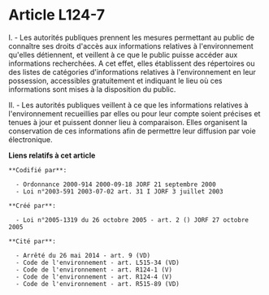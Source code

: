 # Article L124-7

I. - Les autorités publiques prennent les mesures permettant au public de connaître ses droits d'accès aux informations
relatives à l'environnement qu'elles détiennent, et veillent à ce que le public puisse accéder aux informations recherchées.
A cet effet, elles établissent des répertoires ou des listes de catégories d'informations relatives à l'environnement en leur
possession, accessibles gratuitement et indiquant le lieu où ces informations sont mises à la disposition du public.

II. - Les autorités publiques veillent à ce que les informations relatives à l'environnement recueillies par elles ou pour
leur compte soient précises et tenues à jour et puissent donner lieu à comparaison. Elles organisent la conservation de ces
informations afin de permettre leur diffusion par voie électronique.

**Liens relatifs à cet article**

	**Codifié par**:

	  - Ordonnance 2000-914 2000-09-18 JORF 21 septembre 2000
	  - Loi n°2003-591 2003-07-02 art. 31 I JORF 3 juillet 2003

	**Créé par**:

	  - Loi n°2005-1319 du 26 octobre 2005 - art. 2 () JORF 27 octobre 2005

	**Cité par**:

	  - Arrêté du 26 mai 2014 - art. 9 (VD)
	  - Code de l'environnement - art. L515-34 (VD)
	  - Code de l'environnement - art. R124-1 (V)
	  - Code de l'environnement - art. R124-4 (V)
	  - Code de l'environnement - art. R515-89 (VD)
